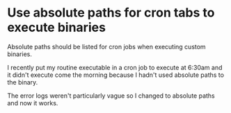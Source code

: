 # Use absolute paths for cron tabs to execute binaries

Absolute paths should be listed for cron jobs when executing custom
binaries.

I recently put my routine executable in a cron job to execute at 6:30am
and it didn't execute come the morning because I hadn't used absolute
paths to the binary.

The error logs weren't particularly vague so I changed to absolute
paths and now it works.


